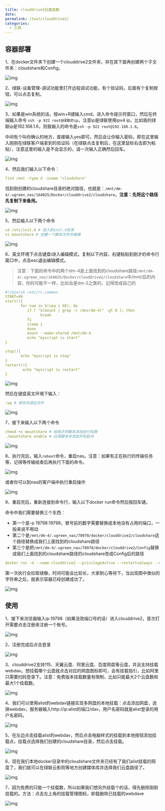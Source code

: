 ```yaml
---
title: clouddrive2云盘挂载
date:
permalink: /tool/clouddrive2/
categories:
  - 工具
---
```


## 容器部署

1、在docker文件夹下创建一个clouddrive2文件夹，并在其下面再创建两个子文件夹：cloudshare和Config。

![img](./img/0401.png)

2、绿联-设备管理-调试功能里打开远程调试功能，有个验证码，后面有个复制按钮，可以点击复制。

![img](./img/0402.png)

3、如果是win系统的话，按win+R键输入cmd，进入命令提示符窗口，然后在终端输入命令 `ssh -p 922 root@绿联的ip`，注意ip是绿联使用ipv4 ip。比如我的绿联ip是192.168.1.6，则我输入的命令是`ssh -p 922 root@192.168.1.6`。

中间有个叫你确认的地方，直接输入yes即可。然后会让你输入密码，即在这里输入刚刚在绿联客户端拿到的验证码（在绿联点击复制后，在这里鼠标右击即为粘贴），注意这里的输入是不会显示的，请一次输入正确然后回车。

![img](./img/0403.png)

4、然后我们输入以下命令：

```yaml
find /mnt -type d -iname "cloudshare"
```
找到刚创建的cloudshare目录的绝对路径，也就是：`/mnt/dm-4/.ugreen_nas/164025/Docker/clouddrive2/cloudshare`。**注意：先将这个路径先复制下来备用。**

![img](./img/0404.png)

5、然后输入以下两个命令

```yaml
cd /etc/init.d # 进入到init.d目录
vi mountshare # 创建一个脚本文件并编辑
```

![img](./img/0405.png)

6、英文环境下点击键盘i进入编辑模式，复制以下内容，右键粘贴到刚才的命令行窗口中，点击esc退出编辑模式。

>注意：下面的命令中的两个dm-4是上面找到的cloudshare路径`/mnt/dm-4/.ugreen_nas/164025/Docker/clouddrive2/cloudshare`中/mnt/后的内容，你的可能不一样，比如会是dm-2之类的，记得改成自己的

```yaml
#!/bin/sh /etc/rc.common
START=99
start(){
       for num in $(seq 1 60); do
          if [ "$(mount | grep -c /dev/dm-4)" -gt 0 ]; then
                break
          fi
          sleep 1
          done
          mount --make-shared /mnt/dm-4
          echo "myscript is start"
}

stop(){
       echo "myscript is stop"
}
restart(){
        echo "myscript is restart"
}
```

![img](./img/0406.png)


然后在键盘英文环境下输入：

```yaml
:wq # 保存并退出文件
```
![img](./img/0407.png)


7、接下来输入以下两个命令

```yaml
chmod +x mountshare # 给刚才的脚本添加执行权限
./mountshare enable # 应用脚本并添加开机启动
```

![img](./img/0408.png)

8、执行完后，输入`reboot`命令，重启nas。注意：如果有正在执行的传输任务等，记得等传输结束后再执行下面的命令。

![img](./img/0409.png)

或者你可以到nas的客户端中执行重启操作

![img](./img/0410.png)

9、重启完后，重新连接到命令行，输入以下docker run命令然后按回车键。

命令中我们需要替换三个东西：

- 第一个是-p 19798:19798，冒号前的数字需要替换成本地没有占用的端口，一般来说不用动
- 第二个是`/mnt/dm-4/.ugreen_nas/78978/docker/clouddrive2/cloudshare`这个路径替换成我们上面找到的cloudshare路径
- 第三个是把`/mnt/dm-4/.ugreen_nas/78978/docker/clouddrive2/Config`替换成我们上面找到的cloudshare路径的cloudshare改成Config后的路径

```yaml
docker run -d --name clouddrive2 --privileged=true --restart=always --device /dev/fuse:/dev/fuse -v /mnt/dm-4/.ugreen_nas/78978/docker/clouddrive2/cloudshare/:/cloudshare:shared -v /mnt/dm-4/.ugreen_nas/78978/docker/clouddrive2/Config:/Config -p 19798:19798 -e TZ=Asia/Shanghai -e CLOUDDRIVE_HOME=/Config cloudnas/clouddrive2-unstable:latest

```

第一次执行会拉取镜像，时间可能会比较长，大家耐心等待下，当出现图中类似的字符串之后，就表示容器已经创建成功了。

![img](./img/0411.png)

## 使用

1、接下来浏览器输入ip:19798（如果没改端口号的话）进入clouddrive2，首次打开需要点击注册来注册一个账号。

![img](./img/0412.png)

2、注册完成后点击登录

![img](./img/0413.png)

3、clouddrive2支持115、天翼云盘、阿里云盘、百度网盘等云盘，并且支持挂载webdav。想挂载哪个云盘就点击对应的网盘图标即可，会有挂载指引，比如阿里只需要扫码登录下。注意：免费版本挂载数量有限制，比如只能最大2个云盘数和最大1个挂载数。

![img](./img/0414.png)

4、我们可以使用alist的webdav链接实现多网盘的本地挂载：点击添加网盘，选择webdav，服务器输入http://ip:alist的端口/dav，用户名密码就是alist登录的用户名密码。

![img](./img/0415.png)

5、在左边点击挂载alist的webdav，然后点击电脑样式的挂载到本地按钮添加挂载点，挂载点选择我们创建的cloudshare目录，然后点击挂载。

![img](./img/0416.png)

6、现在我们本地docker目录中的cloudshare文件夹已经有了我们alist挂载的网盘了，我们就可以在绿联云影院等地方创建媒体库并选择我们云盘路径了。

![img](./img/0417.png)

7、因为免费的只能一个挂载数，所以如果我们想另外挂载个的话，得先删除刚刚挂载的。方法：点击左上角的挂载管理图标，卸载删除已挂载的webdave

![img](./img/0418.png)




